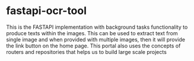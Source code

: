 # fastapi-ocr-tool

This is the FASTAPI implementation with background tasks functionality to produce texts within the images. This can be used to extract text from single image and when provided with multiple images, then it will provide the link button on the home page. This portal also uses the concepts of routers and repositories that helps us to build large scale projects 
